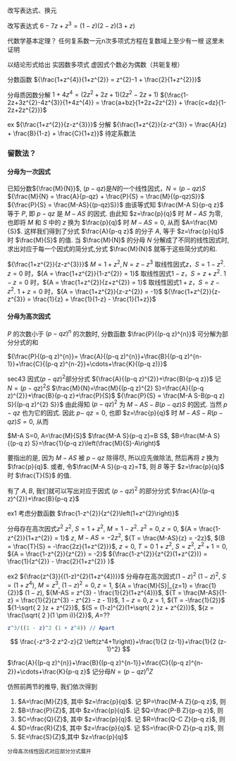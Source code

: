 改写表达式、换元

改写表达式 
${6-7z + z^{3} = (1-z)(2-z)(3+z)}$

代数学基本定理？ 任何复系数一元n次多项式方程在复数域上至少有一根   这里未证明

以结论形式给出
实因数多项式 虚因式个数必为偶数（共轭复根）

分数函数
${\frac{1+z^{4}}{1+z^{2}} = z^{2}-1 + \frac{2}{1+z^{2}}}$

分母质因数分解
${1+4z^{4} = (2z^{2}+2z+1)(2z^{2}-2z+1)}$
${\frac{1-2z+3z^{2}-4z^{3}}{1+4z^{4}} = \frac{a+bz}{1+2z+2z^{2}} + \frac{c+dz}{1-2z+2z^{2}}}$

ex ${\frac{1+z^{2}}{z-z^{3}}}$ 分解
${\frac{1+z^{2}}{z-z^{3}} = \frac{A}{z} + \frac{B}{1-z} + \frac{C}{1+z}}$
待定系数法

### 留数法？

#### 分母为一次因式

已知分数${\frac{M}{N}}$, ${(p-qz)}$是${N}$的一个线性因式，${N = (p-qz)S}$
${\frac{M}{N} = \frac{A}{p-qz} + \frac{P}{S} = \frac{M}{(p-qz)S}}$
${\frac{P}{S} = \frac{M-AS}{(p-qz)S}}$
由该等式知 $\frac{M-A S}{p-q z}$ 等于 $P$, 即 $p-q z$ 是 $M-A S$ 的因式. 
由此知 $z=\frac{p}{q}$ 时 $M-A S$ 为零, 也即将 $M$ 和 $S$ 中的 $z$ 换为 $\frac{p}{q}$ 时 $M-A S=0$, 从而 $A=\frac{M}{S}$. 
这样我们得到了分式 $\frac{A}{p-q z}$ 的分子 $A$, 等于 $z=\frac{p}{q}$ 时 $\frac{M}{S}$ 的值. 
当 $\frac{M}{N}$ 的分母 $N$ 分解成了不同的线性因式时,求出对应于每一个因式的简分式,分式 $\frac{M}{N}$ 就等于这些简分式的和.


${\frac{1+z^{2}}{z-z^{3}}}$
${M=1+z^{2},N=z-z^{3}}$ 
取线性因式${z}$，${S = 1-z^{2}}$. ${z=0}$ 时，${A = \frac{1+z^{2}}{1-z^{2}} = 1}$
取线性因式${1-z}$，${S = z+z^{2}}$. ${1-z=0}$ 时，${A = \frac{1+z^{2}}{z+z^{2}} = 1}$
取线性因式${1+z}$，${S = z-z^{2}}$. ${1+z=0}$ 时，${A = \frac{1+z^{2}}{z-z^{2}} = -1}$
${\frac{1+z^{2}}{z-z^{3}} = \frac{1}{z} + \frac{1}{1-z} - \frac{1}{1+z}}$

#### 分母为高次因式

$P$ 的次数小于 $(p-q z)^{n}$ 的次数时, 分数函数 $\frac{P}{(p-q z)^{n}}$ 可分解为部分分式的和

${\frac{P}{(p-q z)^{n}}=  \frac{A}{(p-q z)^{n}}+\frac{B}{(p-q z)^{n-1}}+\frac{C}{(p-q z)^{n-2}}+\cdots+\frac{K}{(p-q z)}}$

sec43
因式${(p-qz)^{2}}$部分分式
${\frac{A}{(p-q z)^{2}}+\frac{B}{p-q z}}$
记 $N=(p-q z)^{2} S$
$\frac{M}{N}=\frac{M}{(p-q z)^{2} S}=\frac{A}{(p-q z)^{2}}+\frac{B}{p-q z}+\frac{P}{S}$
${\frac{P}{S} = \frac{M-A S-B(p-q z) S}{(p-q z)^{2} S}}$
由此得知 $(p-q z)^{2}$ 为 $M-A S-B(p-q z) S$ 的因式. 当然 $p-q z$ 也为它的因式. 因此 $p-$ $q z=0$, 也即 $z=\frac{p}{q}$ 时 $M-A S-R(p-q z) S=0$, 从而

$M-A S=0, A=\frac{M}{S}$
$\frac{M-A S}{p-q z}=B S$, $B=\frac{M-A S}{(p-q z) S}=\frac{1}{p-q z}\left(\frac{M}{S}-A\right)$

要指出的是, 因为 $M-A S$ 被 $p-q z$ 除得尽, 所以应先做除法, 然后再将 $z$ 换为 $\frac{p}{q}$.
或者, 令$\frac{M-A S}{p-q z}=T$, 则 $B$ 等于 $z=\frac{p}{q}$ 时 $\frac{T}{S}$ 的值.

有了 $A, B$, 我们就可以写出对应于因式 $(p-q z)^{2}$ 的部分分式 $\frac{A}{(p-q z)^{2}}+\frac{B}{p-q z}$

ex1 考虑分数函数 $\frac{1-z^{2}}{z^{2}\left(1+z^{2}\right)}$

分母存在高次因式${z^{2}}$
${z^{2}}$, ${S = 1+z^{2}}$, ${M = 1-z^{2}}$. ${z^{2}=0, z = 0}$, ${A = \frac{1-z^{2}}{1+z^{2}} = 1}$
${z}$, ${M-AS = -2z^{2}}$, ${T = \frac{M-AS}{z} = -2z}$, ${B = \frac{T}{S} = -\frac{2z}{1+z^{2}}}$, ${z = 0}$, ${T = 0}$
${1+z^{2}}$, ${S = z^{2}}$, ${z^{2} + 1 = 0}$, ${A = \frac{1-z^{2}}{z^{2}} = -2}$
${\frac{1-z^{2}}{z^{2}(1+z^{2})} = \frac{1}{z^{2}} - \frac{2}{1+z^{2}} }$

ex2 ${\frac{z^{3}}{(1-z)^{2}(1+z^{4})}}$
分母存在高次因式${(1-z)^{2}}$
${(1-z)^{2}}$, ${S = (1+z^{4})}$, ${M = z^{3}}$, ${(1-z)^{2} = 0, z = 1}$, ${A = \frac{M}{S}|_{z=1} = \frac{1}{2}}$
${(1-z)}$, ${M-AS = z^{3} - \frac{1}{2}(1+z^{4})}$, ${T = \frac{M-AS}{1-z} = \frac{1}{2}(z^{3} - z^{2} - z - 1)}$, ${1-z = 0, z=1}$, ${T = -\frac{1}{2}}$
${1-\sqrt{ 2 }z + z^{2}}$, ${S = (1-z)^{2}(1+\sqrt{ 2 }z + z^{2})}$, ${z = \frac{\sqrt{ 2 }(1 \pm i)}{2}}$, ${A = }$??

```mathematica
z^3/((1 - z)^2 (1 + z^4)) // Apart
```
$$
\frac{-z^3-2 z^2-z}{2 \left(z^4+1\right)}+\frac{1}{2 (z-1)}+\frac{1}{2 (z-1)^2}
$$


$\frac{A}{(p-q z)^{n}}+\frac{B}{(p-q z)^{n-1}}+\frac{C}{(p-q z)^{n-2}}+\cdots+\frac{K}{p-q z}$
记分母$N=(p-q z)^{n} Z$

仿照前两节的推导, 我们依次得到

1) $A=\frac{M}{Z}$, 其中 $z=\frac{p}{q}$. 记 $P=\frac{M-A Z}{p-q z}$, 则
2) $B=\frac{P}{Z}$, 其中 $z=\frac{p}{q}$. 记 $Q=\frac{P-B Z}{p-q z}$, 则
3) $C=\frac{Q}{Z}$, 其中 $z=\frac{p}{q}$. 记 $R=\frac{Q-C Z}{p-q z}$, 则
4) $D=\frac{R}{Z}$, 其中 $z=\frac{p}{q}$. 记 $S=\frac{R-D Z}{p-q z}$, 则
5) $E=\frac{S}{Z}$,其中 $z=\frac{p}{q}$ 

`分母高次线性因式对应部分分式展开`

